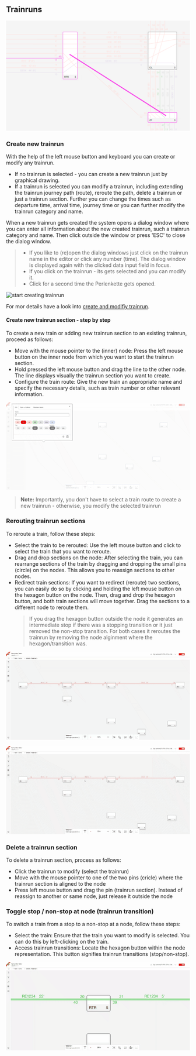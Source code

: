 ## Trainruns

![Editing_Connections](./images/Draw_New_TrainrunSection.png)

### Create new trainrun

With the help of the left mouse button and keyboard you can create or modify any trainrun.

- If no trainrun is selected - you can create a new trainrun just by graphical drawing.
- If a trainrun is selected you can modify a trainrun, including extending the trainrun journey
  path (route), reroute the path, delete a trainrun or just a trainrun section. Further you can
  change the times such as departure time, arrival time, journey time or you can further modify
  the trainrun category and name.

When a new trainrun gets created the system opens a dialog window where you can enter all
information about the new created trainrun, such a trainrun category and name. Then click outside
the window or press 'ESC' to close the dialog window.

> - If you like to (re)open the dialog windows just click on the trainrun name in the editor or
    click any number (time). The dialog window is displayed again with the clicked data input field
    in focus.
> - If you click on the trainrun - its gets selected and you can modify it.
> - Click for a second time the Perlenkette gets opened.

![start creating trainrun](./animated_images/compressed/29-01-2024-005-start-creating_trainrun.gif)

For mor details have a look into [create and modifiy trainrun](CREATE_TRAINRUN.md).

#### Create new trainrun section - step by step

To create a new train or adding new trainrun section to an existing trainrun, proceed as follows:

- Move with the mouse pointer to the (inner) node: Press the left mouse button on the inner node
  from which you want to start the trainrun section.
- Hold pressed the left mouse button and drag the line to the other node. The line displays visually
  the trainrun section you want to create.
- Configure the train route: Give the new train an appropriate name and specify the necessary
  details, such as train number or other relevant information.

![''](./animated_images/compressed/2024-01-25-Create_New_Trainrun.gif)

> **Note:** Importantly, you don't have to select a train route to create a new trainrun -
> otherwise, you modify the selected trainrun

### Rerouting trainrun sections

To reroute a train, follow these steps:

- Select the train to be rerouted: Use the left mouse button and click to select the train that you
  want to reroute.
- Drag and drop sections on the node: After selecting the train, you can rearrange sections of the
  train by dragging and dropping the small pins (circle) on the nodes. This allows you to reassign
  sections to other nodes.
- Redirect train sections: If you want to redirect (reroute) two sections, you can easily do so by
  clicking and holding the left mouse button on the hexagon button on the node. Then, drag and drop
  the hexagon button, and both train sections will move together. Drag the sections to a different
  node to reroute them.
  > If you drag the hexagon button outside the node it generates an intermediate stop if there was a
  stopping transition or it just removed the non-stop transition. For both cases it reroutes the
  trainrun by removing the node alginment where the hexagon/transition was.

![''](./animated_images/compressed/2024-1-25-Rerouting_extend_remove_trainrunsections-001.gif)

![''](./animated_images/compressed/2024-1-25-Rerouting_trainrunsections-001.gif)

### Delete a trainrun section

To delete a trainrun section, process as follows:

- Click the trainrun to modify (select the trainrun)
- Move with the mouse pointer to one of the two pins (cricle) where the trainrun section is aligned
  to the node
- Press left mouse button and drag the pin (trainrun section). Instead of reassign to another or
  same node, just release it outside the node

### Toggle stop / non-stop at node (trainrun transition)

To switch a train from a stop to a non-stop at a node, follow these steps:

- Select the train: Ensure that the train you want to modify is selected. You can do this by
  left-clicking on the train.
- Access trainrun transitions: Locate the hexagon button within the node representation. This button
  signifies trainrun transitions (stop/non-stop).

![''](./animated_images/compressed/2024-01-25-Toogle_Stop_NonStop_trainrun_at_node.gif)
 



